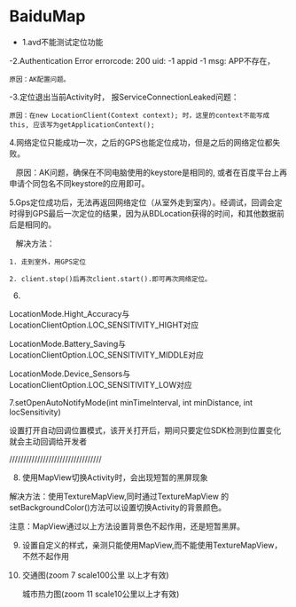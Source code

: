 # BaiduMap

- 1.avd不能测试定位功能

-2.Authentication Error errorcode: 200 uid: -1 appid -1 msg: APP不存在，
  
    原因：AK配置问题。

-3.定位退出当前Activity时， 报ServiceConnectionLeaked问题：

    原因：在new LocationClient(Context context); 时，这里的context不能写成this, 应该写为getApplicationContext();

4.网络定位只能成功一次，之后的GPS也能定位成功，但是之后的网络定位都失败。

    原因：AK问题，确保在不同电脑使用的keystore是相同的, 或者在百度平台上再申请个同包名不同keystore的应用即可。

5.Gps定位成功后，无法再返回网络定位（从室外走到室内）。经调试，回调会定时得到GPS最后一次定位的结果，因为从BDLocation获得的时间，和其他数据前后是相同的。

    解决方法：
    
    1. 走到室外，用GPS定位
    
    2. client.stop()后再次client.start().即可再次网络定位。

6. 
LocationMode.Hight_Accuracy与LocationClientOption.LOC_SENSITIVITY_HIGHT对应

LocationMode.Battery_Saving与LocationClientOption.LOC_SENSITIVITY_MIDDLE对应

LocationMode.Device_Sensors与LocationClientOption.LOC_SENSITIVITY_LOW对应


7.setOpenAutoNotifyMode(int minTimeInterval, int minDistance, int locSensitivity)

设置打开自动回调位置模式，该开关打开后，期间只要定位SDK检测到位置变化就会主动回调给开发者


/////////////////////////////////

8. 使用MapView切换Activity时，会出现短暂的黑屏现象

解决方法：使用TextureMapView,同时通过TextureMapView 的 setBackgroundColor()方法可以设置切换Activity的背景颜色。

注意：MapView通过以上方法设置背景色不起作用，还是短暂黑屏。


9.  设置自定义的样式，亲测只能使用MapView,而不能使用TextureMapView，不然不起作用

10. 交通图(zoom 7 scale100公里 以上才有效)
  
    城市热力图(zoom 11 scale10公里以上才有效)

















